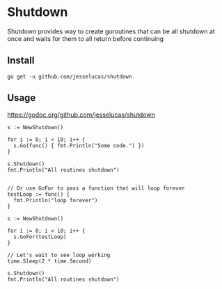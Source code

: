 # Shutdown
Shutdown provides way to create goroutines that can be all
shutdown at once and waits for them to all return before continuing

## Install
`go get -u github.com/jesselucas/shutdown`

## Usage
https://godoc.org/github.com/jesselucas/shutdown

```
s := NewShutdown()

for i := 0; i < 10; i++ {
  s.Go(func() { fmt.Println("Some code.") })
}

s.Shutdown()
fmt.Println("All routines shutdown")


// Or use GoFor to pass a function that will loop forever
testLoop := func() {
  fmt.Println("loop forever")
}

s := NewShutdown()

for i := 0; i < 10; i++ {
  s.GoFor(testLoop)
}

// Let's wait to see loop working
time.Sleep(2 * time.Second)

s.Shutdown()
fmt.Println("All routines shutdown")

```
